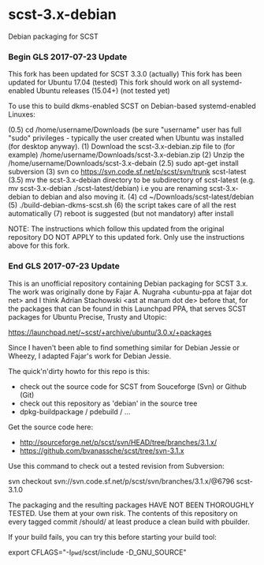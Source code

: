 # scst-3.x-debian
Debian packaging for SCST

### Begin GLS 2017-07-23 Update ###

This fork has been updated for SCST 3.3.0 (actually)
This fork has been updated for Ubuntu 17.04 (tested)
This fork should work on all systemd-enabled Ubuntu releases (15.04+) (not tested yet)

To use this to build dkms-enabled SCST on Debian-based systemd-enabled Linuxes:

(0.5) cd /home/username/Downloads (be sure "username" user has full "sudo" privileges - typically the user created when Ubuntu was installed (for desktop anyway).
(1)   Download the scst-3.x-debian.zip file to (for example) /home/username/Downloads/scst-3.x-debian.zip
(2)   Unzip the /home/username/Downloads/scst-3.x-debain
(2.5) sudo apt-get install subversion
(3)   svn co https://svn.code.sf.net/p/scst/svn/trunk scst-latest
(3.5) mv the scst-3.x-debian directory to be subdirectory of scst-latest (e.g. mv scst-3.x-debian ./scst-latest/debian) i.e you are renaming scst-3.x-debian to debian and also moving it.
(4)   cd ~/Downloads/scst-latest/debian
(5)   ./build-debian-dkms-scst.sh
(6)   the script takes care of all the rest automatically
(7)   reboot is suggested (but not mandatory) after install

NOTE: The instructions which follow this updated from the original repository DO NOT APPLY to this updated fork.
      Only use the instructions above for this fork.

### End GLS 2017-07-23 Update ###

This is an unofficial repository containing Debian packaging for SCST 3.x.
The work was originally done by Fajar A. Nugraha &lt;ubuntu-ppa at fajar dot
net&gt; and I think Adrian Stachowski &lt;ast at marum dot de&gt; before that,
for the packages that can be found in this Launchpad PPA, that serves SCST
packages for Ubuntu Precise, Trusty and Utopic:

https://launchpad.net/~scst/+archive/ubuntu/3.0.x/+packages

Since I haven't been able to find something similar for Debian Jessie or
Wheezy, I adapted Fajar's work for Debian Jessie.

The quick'n'dirty howto for this repo is this:

* check out the source code for SCST from Souceforge (Svn) or Github (Git)
* check out this repository as 'debian' in the source tree
* dpkg-buildpackage / pdebuild / ...

Get the source code here:

* http://sourceforge.net/p/scst/svn/HEAD/tree/branches/3.1.x/
* https://github.com/bvanassche/scst/tree/svn-3.1.x

Use this command to check out a tested revision from Subversion:

  svn checkout svn://svn.code.sf.net/p/scst/svn/branches/3.1.x/@6796 scst-3.1.0

The packaging and the resulting packages HAVE NOT BEEN THOROUGHLY TESTED.
Use them at your own risk. The contents of this repository on every
tagged commit /should/ at least produce a clean build with pbuilder.

If your build fails, you can try this before starting your build tool:

  export CFLAGS="-I`pwd`/scst/include -D_GNU_SOURCE"
